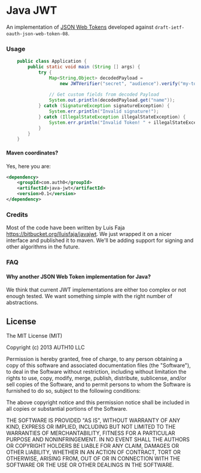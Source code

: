 # Java JWT

An implementation of [JSON Web Tokens](http://self-issued.info/docs/draft-ietf-oauth-json-web-token.html) developed against `draft-ietf-oauth-json-web-token-08`.

### Usage

```java
    public class Application {
        public static void main (String [] args) {
            try {
                Map<String,Object> decodedPayload =
                    new JWTVerifier("secret", "audience").verify("my-token");
                
                // Get custom fields from decoded Payload
                System.out.println(decodedPayload.get("name"));
            } catch (SignatureException signatureException) {
                System.err.println("Invalid signature!");
            } catch (IllegalStateException illegalStateException) {
                System.err.println("Invalid Token! " + illegalStateException);
            }
        }
    }
```

#### Maven coordinates?

Yes, here you are:

```xml
<dependency>
    <groupId>com.auth0</groupId>
    <artifactId>java-jwt</artifactId>
    <version>0.1</version>
</dependency>
```

### Credits

Most of the code have been written by Luis Faja <https://bitbucket.org/lluisfaja/javajwt>. We just wrapped it on a nicer interface and published it to maven. We'll be adding support for signing and other algorithms in the future.

### FAQ


#### Why another JSON Web Token implementation for Java?
We think that current JWT implementations are either too complex or not enough tested. We want something simple with the right number of abstractions.

## License

The MIT License (MIT)

Copyright (c) 2013 AUTH10 LLC

Permission is hereby granted, free of charge, to any person obtaining a copy
of this software and associated documentation files (the "Software"), to deal
in the Software without restriction, including without limitation the rights
to use, copy, modify, merge, publish, distribute, sublicense, and/or sell
copies of the Software, and to permit persons to whom the Software is
furnished to do so, subject to the following conditions:

The above copyright notice and this permission notice shall be included in
all copies or substantial portions of the Software.

THE SOFTWARE IS PROVIDED "AS IS", WITHOUT WARRANTY OF ANY KIND, EXPRESS OR
IMPLIED, INCLUDING BUT NOT LIMITED TO THE WARRANTIES OF MERCHANTABILITY,
FITNESS FOR A PARTICULAR PURPOSE AND NONINFRINGEMENT. IN NO EVENT SHALL THE
AUTHORS OR COPYRIGHT HOLDERS BE LIABLE FOR ANY CLAIM, DAMAGES OR OTHER
LIABILITY, WHETHER IN AN ACTION OF CONTRACT, TORT OR OTHERWISE, ARISING FROM,
OUT OF OR IN CONNECTION WITH THE SOFTWARE OR THE USE OR OTHER DEALINGS IN
THE SOFTWARE.
